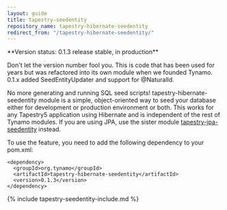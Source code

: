 ```yaml
---
layout: guide
title: tapestry-seedentity
repository_name: tapestry-hibernate-seedentity
redirect_from: "/tapestry-hibernate-seedentity/"
---
```

<div markdown="1" class="alert alert-info">
**Version status: 0.1.3 release stable, in production**

Don't let the version number fool you. This is code that has been used for years but was refactored into its own module when we founded Tynamo. 0.1.x added SeedEntityUpdater and support for @NaturalId.
</div>

No more generating and running SQL seed scripts! tapestry-hibernate-seedentity module is a simple, object-oriented way to seed your database either for development or production environment or both. This works for any Tapestry5 application using Hibernate and is independent of the rest of Tynamo modules. If you are using JPA,
use the sister module [tapestry-jpa-seedentity](http://www.tynamo.org/tapestry-jpa-seedentity+guide/) instead.

To use the feature, you need to add the following dependency to your pom.xml:

	<dependency>
	  <groupId>org.tynamo</groupId>
	  <artifactId>tapestry-hibernate-seedentity</artifactId>
	  <version>0.1.3</version>
	</dependency>
	
{% include tapestry-seedentity-include.md %}
